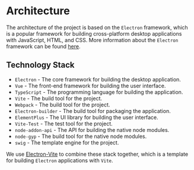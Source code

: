 # Architecture

The architecture of the project is based on the `Electron` framework, which is a popular framework for building cross-platform desktop applications with JavaScript, HTML, and CSS.
More information about the `Electron` framework can be found [here](https://www.electronjs.org/).

## Technology Stack

- `Electron` - The core framework for building the desktop application.
- `Vue` - The front-end framework for building the user interface.
- `TypeScript` - The programming language for building the application.
- `Vite` - The build tool for the project.
- `Webpack` - The build tool for the project.
- `Electron-builder` - The build tool for packaging the application.
- `ElementPlus` - The UI library for building the user interface.
- `Vite-Test` - The test tool for the project.
- `node-addon-api` - The API for building the native node modules.
- `node-gyp` - The build tool for the native node modules.
- `swig` - The template engine for the project.

We use [Electron-Vite](https://electron-vite.org/) to combine these stack together, which is a template for building `Electron` applications with `Vite`.
